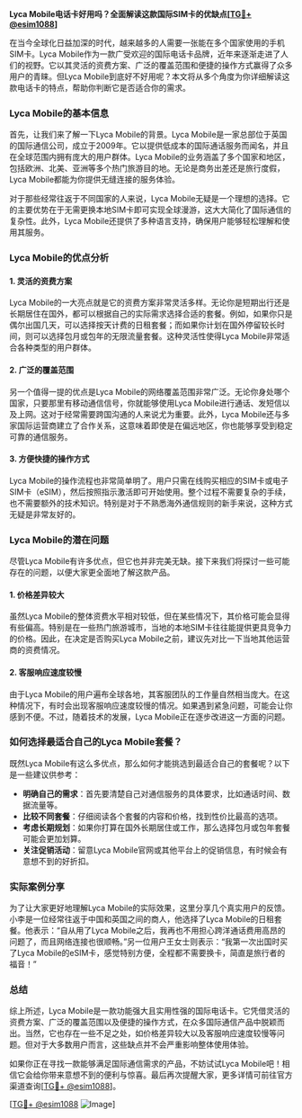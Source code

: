**Lyca Mobile电话卡好用吗？全面解读这款国际SIM卡的优缺点[[TG💪+ @esim1088](https://t.me/s/esim1088)]**

在当今全球化日益加深的时代，越来越多的人需要一张能在多个国家使用的手机SIM卡。Lyca Mobile作为一款广受欢迎的国际电话卡品牌，近年来逐渐走进了人们的视野。它以其灵活的资费方案、广泛的覆盖范围和便捷的操作方式赢得了众多用户的青睐。但Lyca Mobile到底好不好用呢？本文将从多个角度为你详细解读这款电话卡的特点，帮助你判断它是否适合你的需求。

### Lyca Mobile的基本信息

首先，让我们来了解一下Lyca Mobile的背景。Lyca Mobile是一家总部位于英国的国际通信公司，成立于2009年。它以提供低成本的国际通话服务而闻名，并且在全球范围内拥有庞大的用户群体。Lyca Mobile的业务涵盖了多个国家和地区，包括欧洲、北美、亚洲等多个热门旅游目的地。无论是商务出差还是旅行度假，Lyca Mobile都能为你提供无缝连接的服务体验。

对于那些经常往返于不同国家的人来说，Lyca Mobile无疑是一个理想的选择。它的主要优势在于无需更换本地SIM卡即可实现全球漫游，这大大简化了国际通信的复杂性。此外，Lyca Mobile还提供了多种语言支持，确保用户能够轻松理解和使用其服务。

### Lyca Mobile的优点分析

#### 1. 灵活的资费方案

Lyca Mobile的一大亮点就是它的资费方案非常灵活多样。无论你是短期出行还是长期居住在国外，都可以根据自己的实际需求选择合适的套餐。例如，如果你只是偶尔出国几天，可以选择按天计费的日租套餐；而如果你计划在国外停留较长时间，则可以选择包月或包年的无限流量套餐。这种灵活性使得Lyca Mobile非常适合各种类型的用户群体。

#### 2. 广泛的覆盖范围

另一个值得一提的优点是Lyca Mobile的网络覆盖范围非常广泛。无论你身处哪个国家，只要那里有移动通信信号，你就能够使用Lyca Mobile进行通话、发短信以及上网。这对于经常需要跨国沟通的人来说尤为重要。此外，Lyca Mobile还与多家国际运营商建立了合作关系，这意味着即使是在偏远地区，你也能够享受到稳定可靠的通信服务。

#### 3. 方便快捷的操作方式

Lyca Mobile的操作流程也非常简单明了。用户只需在线购买相应的SIM卡或电子SIM卡（eSIM），然后按照指示激活即可开始使用。整个过程不需要复杂的手续，也不需要额外的技术知识。特别是对于不熟悉海外通信规则的新手来说，这种方式无疑是非常友好的。

### Lyca Mobile的潜在问题

尽管Lyca Mobile有许多优点，但它也并非完美无缺。接下来我们将探讨一些可能存在的问题，以便大家更全面地了解这款产品。

#### 1. 价格差异较大

虽然Lyca Mobile的整体资费水平相对较低，但在某些情况下，其价格可能会显得有些偏高。特别是在一些热门旅游城市，当地的本地SIM卡往往能提供更具竞争力的价格。因此，在决定是否购买Lyca Mobile之前，建议先对比一下当地其他运营商的资费情况。

#### 2. 客服响应速度较慢

由于Lyca Mobile的用户遍布全球各地，其客服团队的工作量自然相当庞大。在这种情况下，有时会出现客服响应速度较慢的情况。如果遇到紧急问题，可能会让你感到不便。不过，随着技术的发展，Lyca Mobile正在逐步改进这一方面的问题。

### 如何选择最适合自己的Lyca Mobile套餐？

既然Lyca Mobile有这么多优点，那么如何才能挑选到最适合自己的套餐呢？以下是一些建议供参考：

- **明确自己的需求**：首先要清楚自己对通信服务的具体要求，比如通话时间、数据流量等。
- **比较不同套餐**：仔细阅读各个套餐的内容和价格，找到性价比最高的选项。
- **考虑长期规划**：如果你打算在国外长期居住或工作，那么选择包月或包年套餐可能会更加划算。
- **关注促销活动**：留意Lyca Mobile官网或其他平台上的促销信息，有时候会有意想不到的好折扣。

### 实际案例分享

为了让大家更好地理解Lyca Mobile的实际效果，这里分享几个真实用户的反馈。小李是一位经常往返于中国和英国之间的商人，他选择了Lyca Mobile的日租套餐。他表示：“自从用了Lyca Mobile之后，我再也不用担心跨洋通话费用高昂的问题了，而且网络连接也很顺畅。”另一位用户王女士则表示：“我第一次出国时买了Lyca Mobile的eSIM卡，感觉特别方便，全程都不需要换卡，简直是旅行者的福音！”

### 总结

综上所述，Lyca Mobile是一款功能强大且实用性强的国际电话卡。它凭借灵活的资费方案、广泛的覆盖范围以及便捷的操作方式，在众多国际通信产品中脱颖而出。当然，它也存在一些不足之处，如价格差异较大以及客服响应速度较慢等问题。但对于大多数用户而言，这些缺点并不会严重影响整体使用体验。

如果你正在寻找一款能够满足国际通信需求的产品，不妨试试Lyca Mobile吧！相信它会给你带来意想不到的便利与惊喜。最后再次提醒大家，更多详情可前往官方渠道查询[[TG💪+ @esim1088](https://t.me/s/esim1088)]。

[[TG💪+ @esim1088](https://t.me/s/esim1088) ![Image](https://i.postimg.cc/4NQfJmqS/Snipaste-2025-05-13-00-14-12.png)]